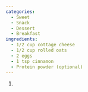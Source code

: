```yaml
---
categories:
  - Sweet
  - Snack
  - Dessert
  - Breakfast
ingredients:
  - 1/2 cup cottage cheese
  - 1/2 cup rolled oats
  - 2 eggs
  - 1 tsp cinnamon
  - Protein powder (optional)
---
```

1. 